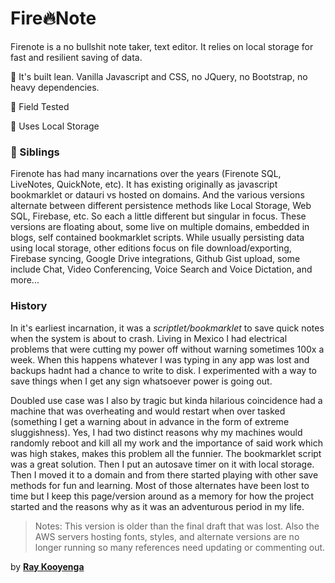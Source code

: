 # Fire🔥Note

Firenote is a no bullshit note taker, text editor. It relies on local storage for fast and resilient saving of data. 

🔧 It's built lean. Vanilla Javascript and CSS, no JQuery, no Bootstrap, no heavy dependencies. 

📡 Field Tested

💽 Uses Local Storage

### :radio_button: Siblings
Firenote has had many incarnations over the years (Firenote SQL, LiveNotes, QuickNote, etc). It has existing originally as javascript bookmarklet or datauri vs hosted on domains. And the various versions alternate between different persistence methods like Local Storage, Web SQL, Firebase, etc. So each a little different but singular in focus. These versions are floating about, some  live on multiple domains, embedded in blogs, self contained bookmarklet scripts. While usually persisting data using local storage, other editions focus on file download/exporting, Firebase syncing, Google Drive integrations, Github Gist upload, some include Chat, Video Conferencing, Voice Search and Voice Dictation, and more...    

### History
In it's earliest incarnation, it was a *scriptlet/bookmarklet* to save quick notes when the system is about to crash. Living in Mexico I had electrical problems that were cutting my power off without warning sometimes 100x a week. When this happens whatever I was typing in any app was lost and backups hadnt had a chance to write to disk. I experimented with a way to save things when I get any sign whatsoever power is going out. 

Doubled use case was I also by tragic but kinda hilarious coincidence had a machine that was overheating and would restart when over tasked (something I get a warning about in advance in the form of extreme sluggishness). Yes, I had two distinct reasons why my machines would randomly reboot and kill all my work and the importance of said work which was high stakes, makes this problem all the funnier. The bookmarklet script was a great solution. Then I put an autosave timer on it with local storage. Then I moved it to a domain and from there started playing with other save methods for fun and learning. Most of those alternates have been lost to time but I keep this page/version around as a memory for how the project started and the reasons why as it was an adventurous period in my life. 

> Notes: This version is older than the final draft that was lost. Also the AWS servers hosting fonts, styles, and alternate versions are no longer running so many references need updating or commenting out.

<!-- 
[FireNote](http://firenote.info)

[jsbin ](https://output.jsbin.com/wasake#latest)

[gist](https://gist.github.com/deadflowers/ac211bd18ede4b6e73ac5679f114c178#README.md)
-->

 by [**Ray Kooyenga**](https://github.com/rkooyenga)




